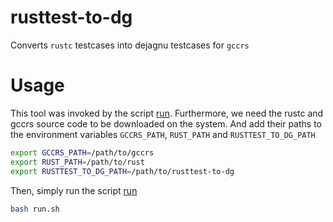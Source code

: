 # rusttest-to-dg

Converts `rustc` testcases into dejagnu testcases for `gccrs`

# Usage

This tool was invoked by the script [run](./run.sh). Furthermore, we need the rustc and gccrs source code to be downloaded on the system. And add their paths to the environment variables `GCCRS_PATH`, `RUST_PATH` and `RUSTTEST_TO_DG_PATH`

```bash
export GCCRS_PATH=/path/to/gccrs
export RUST_PATH=/path/to/rust
export RUSTTEST_TO_DG_PATH=/path/to/rusttest-to-dg
```

Then, simply run the script [run](./run.sh)

```bash
bash run.sh
```
